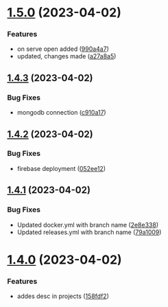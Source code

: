 # [1.5.0](https://github.com/manthanank/portfolio/compare/v1.4.3...v1.5.0) (2023-04-02)


### Features

* on serve open added ([990a4a7](https://github.com/manthanank/portfolio/commit/990a4a7b704062b5857d05092a838fc36f543ba9))
* updated, changes made ([a27a8a5](https://github.com/manthanank/portfolio/commit/a27a8a5582660a17a79dac7c188a5c459ad1c98b))



## [1.4.3](https://github.com/manthanank/portfolio/compare/v1.4.2...v1.4.3) (2023-04-02)


### Bug Fixes

* mongodb connection ([c910a17](https://github.com/manthanank/portfolio/commit/c910a17659fa27c0f344b3e5f89269ce63b09e8a))



## [1.4.2](https://github.com/manthanank/portfolio/compare/v1.4.1...v1.4.2) (2023-04-02)


### Bug Fixes

* firebase deployment ([052ee12](https://github.com/manthanank/portfolio/commit/052ee121bb212fc5357a1261fe7a295a50d88fa3))



## [1.4.1](https://github.com/manthanank/portfolio/compare/v1.4.0...v1.4.1) (2023-04-02)


### Bug Fixes

* Updated docker.yml with branch name ([2e8e338](https://github.com/manthanank/portfolio/commit/2e8e338743d55e08776268b11bf28d16ed8df29a))
* Updated releases.yml with branch name ([79a1009](https://github.com/manthanank/portfolio/commit/79a1009eea0496d6ac983ce1358eb29d280dec52))



# [1.4.0](https://github.com/manthanank/portfolio/compare/v1.3.0...v1.4.0) (2023-04-02)


### Features

* addes desc in projects ([158fdf2](https://github.com/manthanank/portfolio/commit/158fdf237d9e1ed8e8ecaeac59bae3fb5095ba6c))



